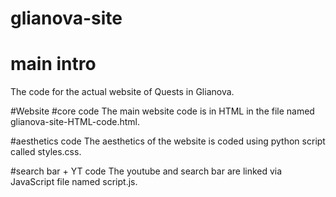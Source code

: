 # glianova-site
# main intro
The code for the actual website of Quests in Glianova. 


#Website 
#core code 
The main website code is in HTML in the file named glianova-site-HTML-code.html. 

#aesthetics code
The aesthetics of the website is coded using python script called styles.css. 

#search bar + YT code 
The youtube and search bar are linked via JavaScript file named script.js. 
